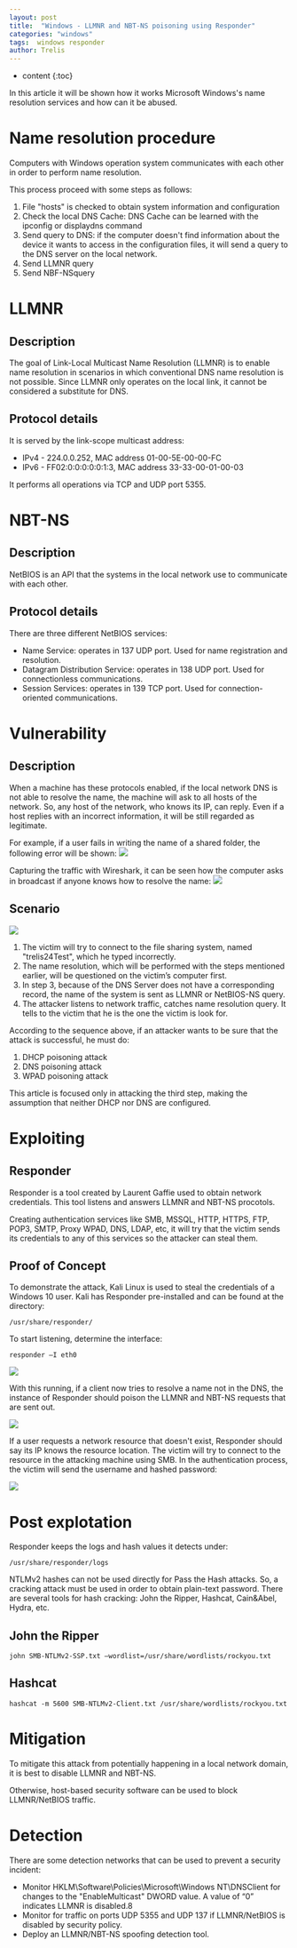 ```yaml
---
layout: post
title:  "Windows - LLMNR and NBT-NS poisoning using Responder"
categories: "windows"
tags:  windows responder
author: Trelis
---
```


* content
{:toc}

In this article it will be shown how it works Microsoft Windows's name resolution services and how can it be abused.




# Name resolution procedure
Computers with Windows operation system communicates with each other in order to perform name resolution.

This process proceed with some steps as follows:
1. File "hosts" is checked to obtain system information and configuration
2. Check the local DNS Cache: DNS Cache can be learned with the ipconfig or displaydns command
3. Send query to DNS: if the computer doesn't find information about the device it wants to access in the configuration files, it will send a query to the DNS server on the local network.
4. Send LLMNR query
5. Send NBF-NSquery

# LLMNR
## Description
The goal of Link-Local Multicast Name Resolution (LLMNR) is to enable name resolution in scenarios in which conventional DNS name resolution is not possible. Since LLMNR only operates on the local link, it cannot be considered a substitute for DNS.


## Protocol details
It is served by the link-scope multicast address:
* IPv4 - 224.0.0.252, MAC address 01-00-5E-00-00-FC
* IPv6 - FF02:0:0:0:0:0:1:3, MAC address 33-33-00-01-00-03

It performs all operations via TCP and UDP port 5355.



# NBT-NS
## Description
NetBIOS is an API that the systems in the local network use to communicate with each other.

## Protocol details
There are three different NetBIOS services:
* Name Service: operates in 137 UDP port. Used for name registration and resolution.
* Datagram Distribution Service: operates in 138 UDP port. Used for connectionless communications.
* Session Services: operates in 139 TCP port. Used for connection-oriented communications.



# Vulnerability
## Description
When a machine has these protocols enabled, if the local network DNS is not able to resolve the name, the machine will ask to all hosts of the network. So, any host of the network, who knows its IP, can reply. Even if a host replies with an incorrect information, it will be still regarded as legitimate.

For example, if a user fails in writing the name of a shared folder, the following error will be shown:
![](https://raw.githubusercontent.com/trelis24/trelis24.github.io/master/img/2018-07-31-Windows-LLMNR-NBTNS-Poisoning-Responder/error.png)

Capturing the traffic with Wireshark, it can be seen how the computer asks in broadcast if anyone knows how to resolve the name:
![](https://raw.githubusercontent.com/trelis24/trelis24.github.io/master/img/2018-07-31-Windows-LLMNR-NBTNS-Poisoning-Responder/netbios_wireshark1.png)


## Scenario
![](https://raw.githubusercontent.com/trelis24/trelis24.github.io/master/img/2018-07-31-Windows-LLMNR-NBTNS-Poisoning-Responder/diagram.png)

1. The victim will try to connect to the file sharing system, named "trelis24Test", which he typed incorrectly.
2. The name resolution, which will be performed with the steps mentioned earlier, will be questioned on the victim’s computer first.
3. In step 3, because of the DNS Server does not have a corresponding record, the name of the system is sent as LLMNR or NetBIOS-NS query.
4. The attacker listens to network traffic, catches name resolution query. It tells to the victim that he is the one the victim is look for.

According to the sequence above, if an attacker wants to be sure that the attack is successful, he must do:
1. DHCP poisoning attack
2. DNS poisoning attack
3. WPAD poisoning attack

This article is focused only in attacking the third step, making the assumption that neither DHCP nor DNS are configured.


# Exploiting
## Responder
Responder is a tool created by Laurent Gaffie used to obtain network credentials. This tool listens and answers LLMNR and NBT-NS procotols. 

Creating authentication services like SMB, MSSQL, HTTP, HTTPS, FTP, POP3, SMTP, Proxy WPAD, DNS, LDAP, etc, it will try that the victim sends its credentials to any of this services so the attacker can steal them. 


## Proof of Concept
To demonstrate the attack, Kali Linux is used to steal the credentials of a Windows 10 user. Kali has Responder pre-installed and can be found at the directory:
```
/usr/share/responder/
```

To start listening, determine the interface:
```
responder –I eth0
```

![](https://raw.githubusercontent.com/trelis24/trelis24.github.io/master/img/2018-07-31-Windows-LLMNR-NBTNS-Poisoning-Responder/responder.PNG)


With this running, if a client now tries to resolve a name not in the DNS, the instance of Responder should poison the LLMNR and NBT-NS requests that are sent out.

![](https://raw.githubusercontent.com/trelis24/trelis24.github.io/master/img/2018-07-31-Windows-LLMNR-NBTNS-Poisoning-Responder/responder_answer.PNG)


If a user requests a network resource that doesn't exist, Responder should say its IP knows the resource location. The victim will try to connect to the resource in the attacking machine using SMB. In the authentication process, the victim will send the username and hashed password:

![](https://raw.githubusercontent.com/trelis24/trelis24.github.io/master/img/2018-07-31-Windows-LLMNR-NBTNS-Poisoning-Responder/wireshark_netbios.PNG)



# Post explotation
Responder keeps the logs and hash values it detects under:
```
/usr/share/responder/logs
```

NTLMv2 hashes can not be used directly for Pass the Hash attacks. So, a cracking attack must be used in order to obtain plain-text password. There are several tools for hash cracking: John the Ripper, Hashcat, Cain&Abel, Hydra, etc.

## John the Ripper
```
john SMB-NTLMv2-SSP.txt –wordlist=/usr/share/wordlists/rockyou.txt
```

## Hashcat
```
hashcat -m 5600 SMB-NTLMv2-Client.txt /usr/share/wordlists/rockyou.txt
```


# Mitigation
To mitigate this attack from potentially happening in a local network domain, it is best to disable LLMNR and NBT-NS.

Otherwise, host-based security software can be used to block LLMNR/NetBIOS traffic. 


# Detection
There are some detection networks that can be used to prevent a security incident:
* Monitor HKLM\Software\Policies\Microsoft\Windows NT\DNSClient for changes to the "EnableMulticast" DWORD value. A value of “0” indicates LLMNR is disabled.8
* Monitor for traffic on ports UDP 5355 and UDP 137 if LLMNR/NetBIOS is disabled by security policy.
* Deploy an LLMNR/NBT-NS spoofing detection tool.